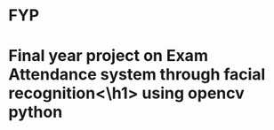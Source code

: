 # FYP
<h1>Final year project on Exam Attendance system through facial recognition<\h1>
<be>
using opencv python
